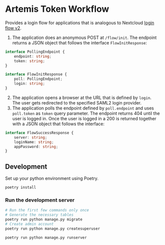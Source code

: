 # Artemis Token Workflow

Provides a login flow for applications that is analogous to Nextcloud [login flow v2](https://docs.nextcloud.com/server/latest/developer_manual/client_apis/LoginFlow/index.html#login-flow-v2).

1. The application does an anonymous POST at `/flow/init`. The endpoint returns a JSON object that follows the interface `FlowInitResponse`:
```typescript
interface PollingEndpoint {
    endpoint: string;
    token: string;
}

interface FlowInitResponse {
    poll: PollingEndpoint;
    login: string;
}
```
2. The application opens a browser at the URL that is defined by `login`. The user gets redirected to the specified SAML2 login provider.
3. The application polls the endpoint defined by `poll.endpoint` and uses `poll.token` as `token` query parameter. The endpoint returns 404 until the user is logged in. Once the user is logged in a 200 is returned together with a JSON object that follows the interface:
```typescript
interface FlowSuccessResponse {
    server: string;
    loginName: string;
    appPassword: string;
}
```

## Development

Set up your python environment using Poetry.

```bash
poetry install
```

### Run the development server

```bash
# Run the first few commands only once
# Generate the necessary tables
poetry run python manage.py migrate
# Create admin account
poetry run python manage.py createsuperuser

poetry run python manage.py runserver
```

